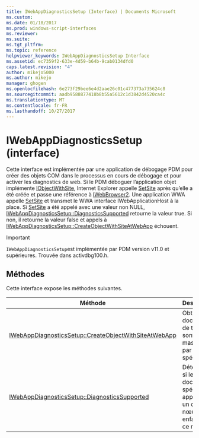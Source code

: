 ```yaml
---
title: IWebAppDiagnosticsSetup (Interface) | Documents Microsoft
ms.custom: 
ms.date: 01/18/2017
ms.prod: windows-script-interfaces
ms.reviewer: 
ms.suite: 
ms.tgt_pltfrm: 
ms.topic: reference
helpviewer_keywords: IWebAppDiagnosticsSetup Interface
ms.assetid: ec7359f2-633e-4d59-b64b-9cab0134dfd0
caps.latest.revision: "4"
author: mikejo5000
ms.author: mikejo
manager: ghogen
ms.openlocfilehash: 6e273f29bee6e4d2aae26c01c477373a735624c8
ms.sourcegitcommit: aadb9588877418b8b55a5612c1d3842d4520ca4c
ms.translationtype: MT
ms.contentlocale: fr-FR
ms.lasthandoff: 10/27/2017
---
```

# <a name="iwebappdiagnosticssetup-interface"></a>IWebAppDiagnosticsSetup (interface)
Cette interface est implémentée par une application de débogage PDM pour créer des objets COM dans le processus en cours de débogage et pour activer les diagnostics de web. Si le PDM déboguer l’application objet implémente [IObjectWithSite](http://go.microsoft.com/fwlink/?LinkId=232438), Internet Explorer appelle [SetSite](http://go.microsoft.com/fwlink/?LinkId=232439) après qu’elle a été créée et passe une référence à [IWebBrowser2](http://go.microsoft.com/fwlink/?LinkId=232449). Une application WWA appelle [SetSite](http://go.microsoft.com/fwlink/?LinkId=232439) et transmet le WWA interface IWebApplicationHost à la place. Si [SetSite](http://go.microsoft.com/fwlink/?LinkId=232439) a été appelé avec une valeur non NULL, [IWebAppDiagnosticsSetup::DiagnosticsSupported](../../winscript/reference/iwebappdiagnosticssetup-diagnosticssupported.md) retourne la valeur true. Si non, il retourne la valeur false et appels à [IWebAppDiagnosticsSetup::CreateObjectWithSiteAtWebApp](../../winscript/reference/iwebappdiagnosticssetup-createobjectwithsiteatwebapp.md) échouent.  
  
> [!IMPORTANT]
>  `IWebAppDiagnosticsSetup`est implémentée par PDM version v11.0 et supérieures. Trouvée dans activdbg100.h.  
  
## <a name="methods"></a>Méthodes  
 Cette interface expose les méthodes suivantes.  
  
|Méthode|Description|  
|------------|-----------------|  
|[IWebAppDiagnosticsSetup::CreateObjectWithSiteAtWebApp](../../winscript/reference/iwebappdiagnosticssetup-createobjectwithsiteatwebapp.md)|Obtient les documents de texte qui sont masqués par le filtre spécifié.|  
|[IWebAppDiagnosticsSetup::DiagnosticsSupported](../../winscript/reference/iwebappdiagnosticssetup-diagnosticssupported.md)|Détermine si le document spécifié appartient à un des nœuds enfants de ce nœud.|